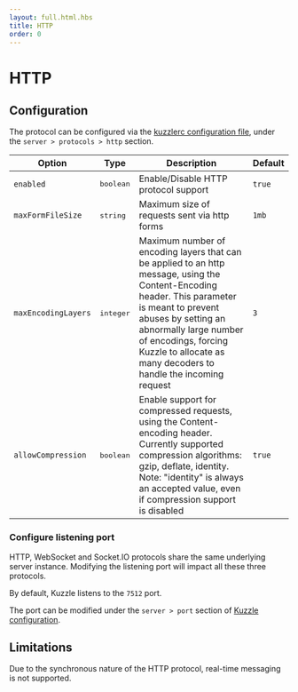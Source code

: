 ```yaml
---
layout: full.html.hbs
title: HTTP
order: 0
---
```


# HTTP

## Configuration

The protocol can be configured via the [kuzzlerc configuration file](/guide/1/essentials/configuration/), under the `server > protocols > http` section.

| Option              | Type               | Description                                                                                                                                                                                                                                                                           | Default |
| ------------------- | ------------------ | ------------------------------------------------------------------------------------------------------------------------------------------------------------------------------------------------------------------------------------------------------------------------------------- | ------- |
| `enabled`           | <pre>boolean</pre> | Enable/Disable HTTP protocol support                                                                                                                                                                                                                                                  | `true`  |
| `maxFormFileSize`   | <pre>string</pre>  | Maximum size of requests sent via http forms                                                                                                                                                                                                                                          | `1mb`   |
| `maxEncodingLayers` | <pre>integer</pre> | Maximum number of encoding layers that can be applied to an http message, using the Content-Encoding header. This parameter is meant to prevent abuses by setting an abnormally large number of encodings, forcing Kuzzle to allocate as many decoders to handle the incoming request | `3`     |
| `allowCompression`  | <pre>boolean</pre> | Enable support for compressed requests, using the Content-encoding header. Currently supported compression algorithms: gzip, deflate, identity. Note: "identity" is always an accepted value, even if compression support is disabled                                                 | `true`  |

### Configure listening port

<div class="alert alert-warning">
HTTP, WebSocket and Socket.IO protocols share the same underlying server instance. Modifying the listening port will impact all these three protocols.
</div>

By default, Kuzzle listens to the `7512` port.

The port can be modified under the `server > port` section of [Kuzzle configuration](/guide/1/essentials/configuration/).

## Limitations

Due to the synchronous nature of the HTTP protocol, real-time messaging is not supported.
